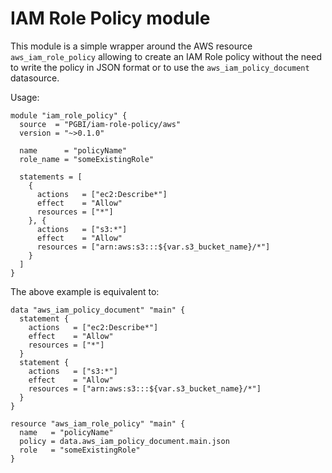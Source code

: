 # IAM Role Policy module

This module is a simple wrapper around the AWS resource `aws_iam_role_policy` allowing to create an IAM Role policy
without the need to write the policy in JSON format or to use the `aws_iam_policy_document` datasource.

Usage:

```hcl
module "iam_role_policy" {
  source  = "PGBI/iam-role-policy/aws"
  version = "~>0.1.0"

  name      = "policyName"
  role_name = "someExistingRole"

  statements = [
    {
      actions   = ["ec2:Describe*"]
      effect    = "Allow"
      resources = ["*"]
    }, {
      actions   = ["s3:*"]
      effect    = "Allow"
      resources = ["arn:aws:s3:::${var.s3_bucket_name}/*"]
    }
  ]
}
```

The above example is equivalent to:

```hcl
data "aws_iam_policy_document" "main" {
  statement {
    actions   = ["ec2:Describe*"]
    effect    = "Allow"
    resources = ["*"]
  }
  statement {
    actions   = ["s3:*"]
    effect    = "Allow"
    resources = ["arn:aws:s3:::${var.s3_bucket_name}/*"]
  }
}

resource "aws_iam_role_policy" "main" {
  name   = "policyName"
  policy = data.aws_iam_policy_document.main.json
  role   = "someExistingRole"
}
```
